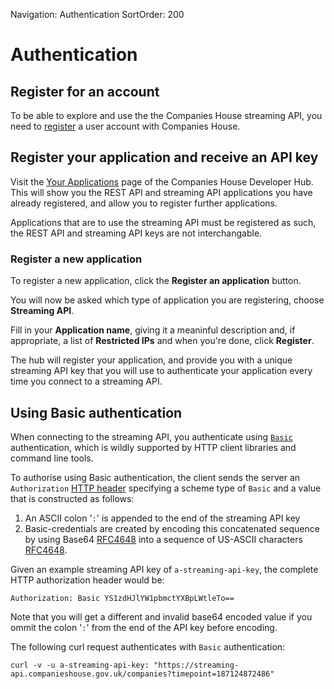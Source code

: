 Navigation: Authentication
SortOrder: 200

# Authentication

## Register for an account

To be able to explore and use the the Companies House streaming API, you need
to [register](https://developer.companieshouse.gov.uk/developer/signin) a user
account with Companies House.

## Register your application and receive an API key

Visit the [Your Applications](https://developer.companieshouse.gov.uk/developer/applications)
page of the Companies House Developer Hub. This will show you the REST API and
streaming API applications you have already registered, and allow you to
register further applications.

Applications that are to use the streaming API must be registered as such, the
REST API and streaming API keys are not interchangable.

### Register a new application

To register a new application, click the **Register an application** button.

You will now be asked which type of application you are registering, choose
**Streaming API**. 

Fill in your **Application name**, giving it a meaninful description and,
if appropriate, a list of **Restricted IPs** and when you're done, click **Register**.

The hub will register your application, and provide you with a unique
streaming API key that you will use to authenticate your application every
time you connect to a streaming API.

## Using Basic authentication

When connecting to the streaming API, you authenticate using [`Basic`](https://en.wikipedia.org/wiki/Basic_access_authentication) 
authentication, which is wildly supported by HTTP client libraries and command
line tools.

To authorise using Basic authentication, the client sends the server an
`Authorization` [HTTP header](https://tools.ietf.org/html/rfc7617#section-2)
specifying a scheme type of `Basic` and a value that is constructed as follows:

1. An ASCII colon '`:`' is appended to the end of the streaming API key
2. Basic-credentials are created by encoding this concatenated sequence by
   using Base64 [RFC4648](https://tools.ietf.org/html/rfc4648#section-4)
   into a sequence of US-ASCII characters [RFC4648](https://tools.ietf.org/html/rfc0020).

Given an example streaming API key of `a-streaming-api-key`, the complete
HTTP authorization header would be:

```http
Authorization: Basic YS1zdHJlYW1pbmctYXBpLWtleTo==
```

Note that you will get a different and invalid base64 encoded value if you
ommit the colon '`:`' from the end of the API key before encoding.

The following curl request authenticates with `Basic` authentication:

```
curl -v -u a-streaming-api-key: "https://streaming-api.companieshouse.gov.uk/companies?timepoint=187124872486"
```
